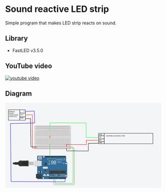 # Sound reactive LED strip

Simple program that makes LED strip reacts on sound. 

## Library
- FastLED v3.5.0

## YouTube video
[![youtube video](https://img.youtube.com/vi/vpxdGuvaJW0/0.jpg)](https://youtu.be/vpxdGuvaJW0)

## Diagram
![Diagram](./img/diagram.png)